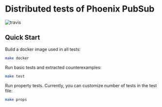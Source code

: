 # Distributed tests of Phoenix PubSub

![travis](https://travis-ci.org/distributed-owls/breaking-pp.svg?branch=master)

## Quick Start

Build a docker image used in all tests:
```bash
make docker
```

Run basic tests and extracted counterexamples:
```bash
make test
```

Run property tests. Currently, you can customize number of tests in the test file:
```bash
make props
```
